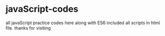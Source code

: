# javaScript-codes
all javaScript practice codes here along with ES6 
included all scripts in html file.
thanks for visiting
